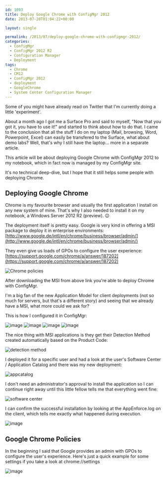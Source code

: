 ```yaml
---
id: 1093
title: Deploy Google Chrome with ConfigMgr 2012
date: 2013-07-20T01:04:22+00:00

layout: single

permalink: /2013/07/deploy-google-chrome-with-configmgr-2012/
categories:
  - ConfigMgr
  - ConfigMgr 2012 R2
  - Configuration Manager
  - Deployment
tags:
  - Chrome
  - CM12
  - ConfigMgr 2012
  - deployment
  - GoogleChrome
  - System Center Configuration Manager
---
```

Some of you might have already read on Twitter that I'm currently doing a little 'experiment'.

About a month ago I got me a Surface Pro and said to myself, "Now that you got it, you have to use it!" and started to think about how to do that. I came to the conclusion that all the stuff I do on my laptop (Mail, browsing, Word, Powerpoint, Excel) can easily be transfered to the Surface, what about demo labs? Well, that's why I still have the laptop... more in a separate article.

This article will be about deploying Google Chrome with ConfigMgr 2012 to my notebook, which in fact now is managed by my ConfigMgr site.

It's no technical deep-dive, but I hope that it still helps some people with deploying Chrome.

## Deploying Google Chrome

Chrome is my favourite browser and usually the first application I install on any new system of mine. That's why I also needed to install it on my notebook, a Windows Server 2012 R2 (preview). 😉

The deployment itself is pretty easy. Google is very kind in offering a MSI package to deploy it in enterprise environments: [http://www.google.de/intl/en/chrome/business/browser/admin/](http://www.google.de/intl/en/chrome/business/browser/admin/)

They even give us loads of GPOs to configure the user experience: [https://support.google.com/chrome/a/answer/187202](https://support.google.com/chrome/a/answer/187202)

![Chrome policies](/media/2013/07/policies.jpg)

After downloading the MSI from above link you're able to deploy Chrome with ConfigMgr.

I'm a big fan of the new Application Model for client deployments (not so much for servers, but that's a different story) and seeing that we already have a MSI, what more could we ask for?

This is how I configured it in ConfigMgr:

![image](/media/2013/07/App_creation4.jpg)
![image](/media/2013/07/App_creation1.jpg)
![image](/media/2013/07/App_creation2.jpg)
![image](/media/2013/07/App_creation3.jpg)

The nice thing with MSI applications is they get their Detection Method created automatically based on the Product Code:

![detection method](/media/2013/07/DT_2.jpg)

I deployed it for a specific user and had a look at the user's Software Center / Application Catalog and there was my new deployment:

![appcatalog](/media/2013/07/appcatalog_1.jpg)

I don't need an administrator's approval to install the application so I can continue right away until this little fellow tells me that everything went fine:

![software center](/media/2013/07/softwarecenter_2.jpg)

I can confirm the successful installation by looking at the AppEnforce.log on the client, which tells me exactly what happened during execution.

![image](/media/2013/07/log_2.jpg)

## Google Chrome Policies

In the beginning I said that Google provides an admin with GPOs to configure the user's experience. Here's just a quick example for some settings if you take a look at chrome://settings

![image](/media/2013/07/chrome_settings.jpg)



